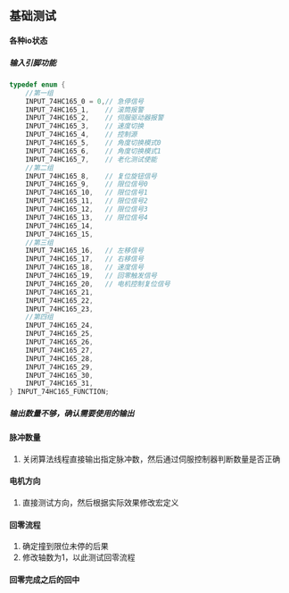 ## 基础测试
#### 各种io状态
##### 输入引脚功能
```c
typedef enum {
    //第一组
    INPUT_74HC165_0 = 0,// 急停信号
    INPUT_74HC165_1,    // 滚筒报警
    INPUT_74HC165_2,    // 伺服驱动器报警
    INPUT_74HC165_3,    // 速度切换 
    INPUT_74HC165_4,    // 控制源
    INPUT_74HC165_5,    // 角度切换模式0
    INPUT_74HC165_6,    // 角度切换模式1
    INPUT_74HC165_7,    // 老化测试使能
    //第二组
    INPUT_74HC165_8,    // 复位旋钮信号
    INPUT_74HC165_9,    // 限位信号0
    INPUT_74HC165_10,   // 限位信号1
    INPUT_74HC165_11,   // 限位信号2
    INPUT_74HC165_12,   // 限位信号3
    INPUT_74HC165_13,   // 限位信号4
    INPUT_74HC165_14,
    INPUT_74HC165_15,
    //第三组
    INPUT_74HC165_16,   // 左移信号
    INPUT_74HC165_17,   // 右移信号
    INPUT_74HC165_18,   // 速度信号
    INPUT_74HC165_19,   // 回零触发信号
    INPUT_74HC165_20,   // 电机控制复位信号
    INPUT_74HC165_21,
    INPUT_74HC165_22,
    INPUT_74HC165_23,
    //第四组
    INPUT_74HC165_24,
    INPUT_74HC165_25,
    INPUT_74HC165_26,
    INPUT_74HC165_27,
    INPUT_74HC165_28,
    INPUT_74HC165_29,
    INPUT_74HC165_30,
    INPUT_74HC165_31,
} INPUT_74HC165_FUNCTION;
```
##### 输出数量不够，确认需要使用的输出


#### 脉冲数量
1. 关闭算法线程直接输出指定脉冲数，然后通过伺服控制器判断数量是否正确
#### 电机方向
1. 直接测试方向，然后根据实际效果修改宏定义
#### 回零流程
1. 确定撞到限位未停的后果
2. 修改轴数为1，以此测试回零流程
#### 回零完成之后的回中
